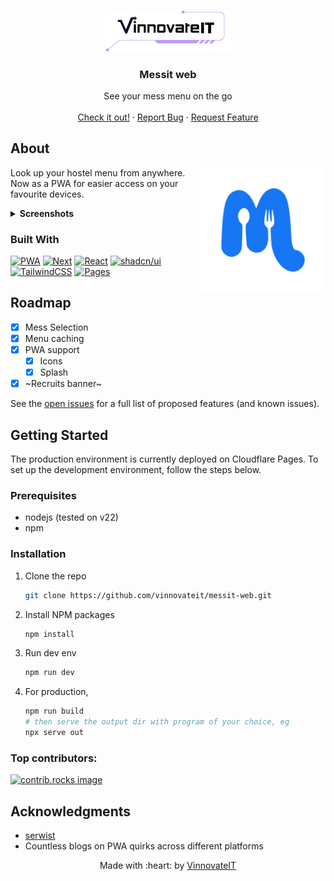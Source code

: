 <a id="readme-top"></a>


<!-- Club Logo -->
<br />
<div align="center">
  <a href="https://github.com/vinnovateit/messit-web">
    <picture>
      <source media="(prefers-color-scheme: dark)" srcset="https://raw.githubusercontent.com/vinnovateit/.github/main/assets/whiteLogoViit.svg">
      <img alt="VinnovateIT Logo" src="https://raw.githubusercontent.com/vinnovateit/.github/main/assets/blackLogoViit.svg" width="200">
    </picture>
  </a>

<h3 align="center">Messit web</h3>

  <p align="center">
    See your mess menu on the go
    <br />
    <br />
    <a href="https://messit.vinnovateit.com/">Check it out!</a>
    &middot;
    <a href="https://github.com/vinnovateit/messit-web/issues/new?labels=bug&template=bug_report.md">Report Bug</a>
    &middot;
    <a href="https://github.com/vinnovateit/messit-web/issues/new?labels=enhancement&template=feature_request.md">Request Feature</a>
  </p>
</div>



<!-- TABLE OF CONTENTS -->
<!-- Use if things get too long -->
<!-- <details>
  <summary>Table of Contents</summary>
  <ol>
    <li>
      <a href="#about-the-project">About The Project</a>
      <ul>
        <li><a href="#built-with">Built With</a></li>
      </ul>
    </li>
    <li><a href="#roadmap">Roadmap</a></li>
    <li>
      <a href="#getting-started">Getting Started</a>
      <ul>
        <li><a href="#prerequisites">Prerequisites</a></li>
        <li><a href="#installation">Installation</a></li>
      </ul>
    </li>
    <li><a href="#usage">Usage</a></li>
    <li><a href="#acknowledgments">Acknowledgments</a></li>
  </ol>
</details> -->



<!-- ABOUT THE PROJECT -->
## About

<!-- Put the PROJECT LOGO here -->
<picture>
  <source media="(prefers-color-scheme: dark)" srcset="public/icons/icon-192.png">
  <img alt="Project Logo" src="public/icons/icon-192.png" width="200" align="right">
</picture>

Look up your hostel menu from anywhere. Now as a PWA for easier access on your favourite devices.

<details>
  <summary><b>Screenshots</b></summary>
  
  | Landing | Menu selection |
  | :--------------: | :--------: |
  | <img width="60%" alt="Home screen" src="public/screenshots/mobile1.jpg"> | <img width="60%" alt="Login page" src="public/screenshots/mobile2.jpg"> |
  | **Menu page** | **Dark mode** |
  | <img width="60%" alt="Donation page" src="public/screenshots/mobile3.jpg"> | <img width="60%" alt="pwa flow" src="public/screenshots/mobile4.jpg"> |

</details>

### Built With

[![PWA][PWA]][PWA-url]
[![Next][Next.js]][Next-url]
[![React][React.js]][React-url]
[![shadcn/ui][shadcn-ui]][shadcn-url]
[![TailwindCSS][TailwindCSS]][Tailwind-url]
[![Pages][Pages]][Pages-url]
<!-- ROADMAP -->
## Roadmap

- [x] Mess Selection
- [x] Menu caching
- [x] PWA support
    - [x] Icons
    - [x] Splash
- [x] ~Recruits banner~

See the [open issues](https://github.com/vinnovateit/messit-web/issues) for a full list of proposed features (and known issues).



<!-- GETTING STARTED -->
## Getting Started
The production environment is currently deployed on Cloudflare Pages. To set up the development environment, follow the steps below.
### Prerequisites
* nodejs (tested on v22)
* npm

### Installation

1. Clone the repo
   ```sh
   git clone https://github.com/vinnovateit/messit-web.git
   ```
2. Install NPM packages
   ```sh
   npm install
   ```
3. Run dev env
   ```sh
   npm run dev
   ```
4. For production, 
   ```sh
   npm run build
   # then serve the output dir with program of your choice, eg 
   npx serve out
   ```


### Top contributors:

<a href="https://github.com/vinnovateit/messit-web/graphs/contributors">
  <img src="https://contrib.rocks/image/?repo=vinnovateit/messit-web" alt="contrib.rocks image" />
</a>



<!-- ACKNOWLEDGMENTS -->
## Acknowledgments

* [serwist](https://serwist.pages.dev/)
* Countless blogs on PWA quirks across different platforms


<p align="center">
	Made with :heart: by <a href="https://vinnovateit.com">VinnovateIT</a>
</p>

<!-- MARKDOWN LINKS & IMAGES -->
<!-- https://www.markdownguide.org/basic-syntax/#reference-style-links -->
[Next.js]: https://img.shields.io/badge/next.js-000000?&logo=nextdotjs&logoColor=white
[Next-url]: https://nextjs.org/
[React.js]: https://img.shields.io/badge/React-20232A?&logo=react&logoColor=61DAFB
[React-url]: https://reactjs.org/
[shadcn-ui]: https://img.shields.io/badge/shadcn%2Fui-000?logo=shadcnui&logoColor=fff
[shadcn-url]: https://ui.shadcn.com/
[TailwindCSS]: https://img.shields.io/badge/Tailwind%20CSS-%2338B2AC.svg?logo=tailwind-css&logoColor=white
[Tailwind-url]: https://tailwindcss.com/
[PWA]: https://img.shields.io/badge/optimized-5A0FC8?logo=pwa&logoSize=auto
[PWA-url]: https://web.dev/explore/progressive-web-apps
[Pages]: https://img.shields.io/badge/pages-F38020?logo=cloudflarepages&logoColor=white
[Pages-url]: https://pages.cloudflare.com/
